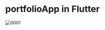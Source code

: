 # portfolioApp in Flutter

![0001](https://user-images.githubusercontent.com/52954202/125610712-4c7fe7a7-c9d7-4504-b436-ec9fc323c502.jpg)

